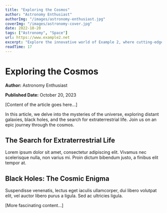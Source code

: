 ```yaml
---
title: "Exploring the Cosmos"
author: "Astronomy Enthusiast"
authorImg: "/images/astronomy-enthusiast.jpg"
coverImg: "/images/astronomy-cover.jpg"
date: 2022-10-20
tags: ["Astronomy", "Space"]
url: https://www.example2.net
excerpt: "Explore the innovative world of Example 2, where cutting-edge technology meets creativity. From advanced gadgets to artistic designs, there's something for everyone."
readTime: 17
---
```


# Exploring the Cosmos


**Author:** Astronomy Enthusiast


**Published Date:** October 20, 2023

[Content of the article goes here...]

In this article, we delve into the mysteries of the universe, exploring distant galaxies, black holes, and the search for extraterrestrial life. Join us on an epic journey through the cosmos.

## The Search for Extraterrestrial Life

Lorem ipsum dolor sit amet, consectetur adipiscing elit. Vivamus nec scelerisque nulla, non varius mi. Proin dictum bibendum justo, a finibus elit tempor at.

## Black Holes: The Cosmic Enigma

Suspendisse venenatis, lectus eget iaculis ullamcorper, dui libero volutpat elit, vel auctor libero purus a ligula. Sed ac ultricies ligula.

[More fascinating content...]
